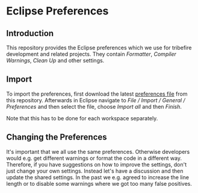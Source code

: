 # Eclipse Preferences

## Introduction
This repository provides the Eclipse preferences which we use for tribefire development and related projects. They contain _Formatter_, _Compiler Warnings_, _Clean Up_ and other settings.

## Import 
To import the preferences, first download the latest [preferences file](eclipse-preferences.epf) from this repository. Afterwards in Eclipse navigate to _File / Import / General / Preferences_ and then select the file, choose _Import all_ and then _Finish_.

Note that this has to be done for each workspace separately.

## Changing the Preferences
It's important that we all use the same preferences. Otherwise developers would e.g. get different warnings or format the code in a different way. Therefore, if you have suggestions on how to improve the settings, don't just change your own settings. Instead let's have a discussion and then update the shared settings. In the past we e.g. agreed to increase the line length or to disable some warnings where we got too many false positives.